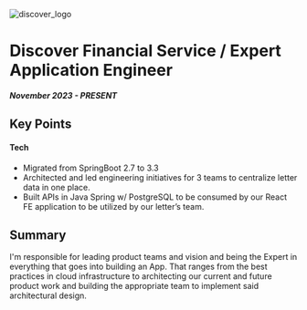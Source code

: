 ![discover_logo](https://github.com/MoreNaruto/personal-website/assets/2292947/0772055c-36bc-4d11-8c6a-8c9b866f8c96)

# Discover Financial Service / Expert Application Engineer
***November 2023 - PRESENT***

## Key Points

#### Tech

* Migrated from SpringBoot 2.7 to 3.3
* Architected and led engineering initiatives for 3 teams to centralize letter data in one place.
* Built APIs in  Java Spring w/ PostgreSQL to be consumed by our React FE application to be utilized by our letter’s team.

## Summary

I'm responsible for leading product teams and vision and being the Expert in everything that goes into building an App. That ranges from the best practices in cloud infrastructure to architecting our current and future product work and building the appropriate team to implement said architectural design.
